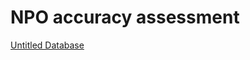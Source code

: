 # NPO accuracy assessment

[Untitled Database](NPO%20accuracy%20assessment%206dd6b9669c514a6989890af8b5fbd164/Untitled%20Database%202fb936c980834917a0241a9a4f759b76.csv)